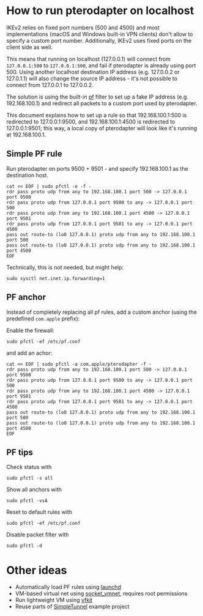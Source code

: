 # How to run pterodapter on localhost

IKEv2 relies on fixed port numbers (500 and 4500) and most implementations (macOS and Windows built-in VPN clients) don't allow to specify a custom port number.
Additionally, IKEv2 uses fixed ports on the client side as well.

This means that running on localhost (127.0.0.1) will connect from `127.0.0.1:500` to `127.0.0.1:500`, and fail if pterodapter is already using port 500.
Using another localhost destination IP address (e.g. 127.0.0.2 or 127.0.1.1) will also change the source IP address - it's not possible to connect from 127.0.0.1 to 127.0.0.2.

The solution is using the built-in [pf](https://www.openbsd.org/faq/pf/index.html) filter to set up a fake IP address (e.g. 192.168.100.1) and redirect all packets to a custom port used by pterodapter.

This document explains how to set up a rule so that 192.168.100.1:500 is redirected to 127.0.0.1:9500, and 192.168.100.1:4500 is redirected to 127.0.0.1:9501; this way, a local copy of pterodapter will look like it's running at 192.168.100.1.


## Simple PF rule

Run pterodapter on ports 9500 + 9501 - and specify 192.168.100.1 as the destination host.

```shell
cat << EOF | sudo pfctl -e -f -
rdr pass proto udp from any to 192.168.100.1 port 500 -> 127.0.0.1 port 9500
rdr pass proto udp from 127.0.0.1 port 9500 to any -> 127.0.0.1 port 500
rdr pass proto udp from any to 192.168.100.1 port 4500 -> 127.0.0.1 port 9501
rdr pass proto udp from 127.0.0.1 port 9501 to any -> 127.0.0.1 port 4500
pass out route-to (lo0 127.0.0.1) proto udp from any to 192.168.100.1 port 500
pass out route-to (lo0 127.0.0.1) proto udp from any to 192.168.100.1 port 4500
EOF
```

Technically, this is not needed, but might help:

```shell
sudo sysctl net.inet.ip.forwarding=1
```

## PF anchor

Instead of completely replacing all pf rules, add a custom anchor (using the predefined `com.apple` prefix):

Enable the firewall:

```shell
sudo pfctl -ef /etc/pf.conf
```

and add an achor:

```shell
cat << EOF | sudo pfctl -a com.apple/pterodapter -f -
rdr pass proto udp from any to 192.168.100.1 port 500 -> 127.0.0.1 port 9500
rdr pass proto udp from 127.0.0.1 port 9500 to any -> 127.0.0.1 port 500
rdr pass proto udp from any to 192.168.100.1 port 4500 -> 127.0.0.1 port 9501
rdr pass proto udp from 127.0.0.1 port 9501 to any -> 127.0.0.1 port 4500
pass out route-to (lo0 127.0.0.1) proto udp from any to 192.168.100.1 port 500
pass out route-to (lo0 127.0.0.1) proto udp from any to 192.168.100.1 port 4500
EOF
```

## PF tips

Check status with

```shell
sudo pfctl -s all
```

Show all anchors with

```shell
sudo pfctl -vsA
```

Reset to default rules with

```shell
sudo pfctl -ef /etc/pf.conf
```

Disable packet filter with

```shell
sudo pfctl -d
```
# Other ideas

* Automatically load PF rules using [launchd](https://apple.stackexchange.com/a/429972)
* VM-based virtual net using [socket_vmnet](https://lima-vm.io/docs/config/network/), requires root permissions
* Run lightweight VM using [vfkit](https://github.com/crc-org/vfkit)
* Reuse parts of [SimpleTunnel](https://developer.apple.com/library/archive/samplecode/SimpleTunnel/Introduction/Intro.html) example project

